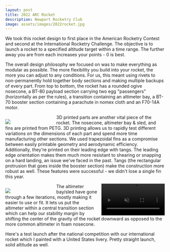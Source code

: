 ```yaml
---
layout: post
title: 2022 ARC Rocket
description: Newport Rocketry Club
image: assets/images/2022rocket.jpg
---
```


We took this rocket design to first place in the American Rocketry Contest and second at the International Rocketry Challenge. The objective is to launch a rocket to a specified altitude target within a time range. The further away you are from each increases your points - 0 is best.

The overall design philosophy we focused on was to make everything as modular as possible. The more flexibility you build into your rocket, the more you can adjust to any conditions. For us, this meant using rivets to non-permanently hold together body sections and making multiple backups of every part. From top to bottom, the rocket has a rounded ogive nosecone, a BT-80 payload section carrying two egg "passengers" (horizontally as per the rules), a transition containing an altimeter bay, a BT-70 booster section containing a parachute in nomex cloth and an F70-14A motor.

<p style="float:left;margin-bottom:0px;margin-right:2%;width:30%;"><img src="{{ site.url | absolute_path}}/assets/images/2022rocket3dprints.jpg"/></p>

3D printed parts are another vital piece of the rocket. The nosecone, altimeter bay & sled, and fins are printed from PETG. 3D printing allows us to rapidly test different variations on the dimensions of each part and spend more time manufacturing other sections. We used trapezoidal fins as a compromise between easily printable geometry and aerodynamic efficiency. Additionally, they're printed on their leading edge with tangs. The leading edge orientation makes them much more resistant to shearing or snapping on a hard landing, an issue we've faced in the past. Tangs (the rectangular protrusion that goes inside the booster section) make the construction more robust as well. These features were successful - we didn't lose a single fin this year.

<p style="float:left;margin-bottom:0px;margin-right:2%;width:30%;"><img src="{{ site.url | absolute_path}}/assets/images/altimeter.jpg"/></p>

<video width="200" loop muted autoplay style="margin-left:2%; float:right;">
  <source src="{{ site.url | absolute_path}}/assets/images/introckettest.mp4" type="video/mp4">
</video>

The altimeter bay/sled have gone through a few iterations, mostly making it easier to use or fit. It lets us put the altimeter within a central transition section which can help our stability margin by shifting the center of the gravity of the rocket downward as opposed to the more common altimeter in foam nosecone.

Here's a test launch after the national competition with our international rocket which I painted with a United States livery. Pretty straight launch, solid altitude as well.